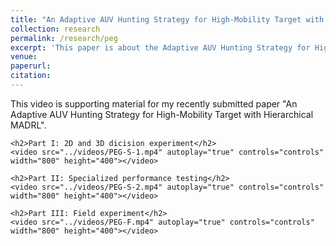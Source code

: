 ```yaml
---
title: "An Adaptive AUV Hunting Strategy for High-Mobility Target with Hierarchical MADRL"
collection: research
permalink: /research/peg
excerpt: 'This paper is about the Adaptive AUV Hunting Strategy for High-Mobility Target with Hierarchical MADRL'
venue:
paperurl:
citation:
---
```



<html lang="en">
<head>
    <meta charset="UTF-8">
    <meta name="viewport" content="width=device-width, initial-scale=1.0">
    <title>Supporting Material</title>
</head>
<body>
    <p>This video is supporting material for my recently submitted paper "An Adaptive AUV Hunting Strategy for High-Mobility Target with Hierarchical MADRL".</p>
    
    <h2>Part I: 2D and 3D dicision experiment</h2>
    <video src="../videos/PEG-S-1.mp4" autoplay="true" controls="controls" width="800" height="400"></video>

    <h2>Part II: Specialized performance testing</h2>
    <video src="../videos/PEG-S-2.mp4" autoplay="true" controls="controls" width="800" height="400"></video>

    <h2>Part III: Field experiment</h2>
    <video src="../videos/PEG-F.mp4" autoplay="true" controls="controls" width="800" height="400"></video>
</body>
</html>
